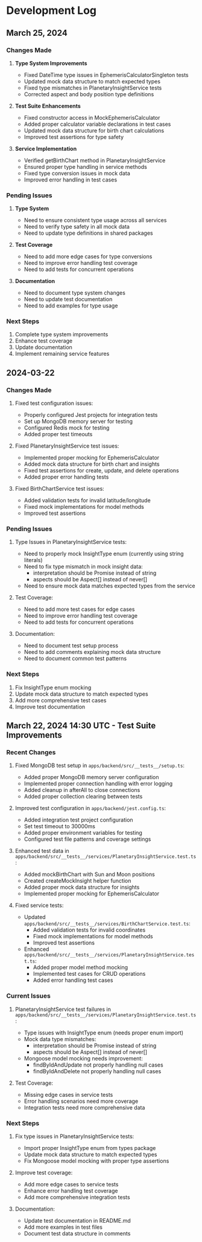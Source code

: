 # Development Log

## March 25, 2024

### Changes Made
1. **Type System Improvements**
   - Fixed DateTime type issues in EphemerisCalculatorSingleton tests
   - Updated mock data structure to match expected types
   - Fixed type mismatches in PlanetaryInsightService tests
   - Corrected aspect and body position type definitions

2. **Test Suite Enhancements**
   - Fixed constructor access in MockEphemerisCalculator
   - Added proper calculator variable declarations in test cases
   - Updated mock data structure for birth chart calculations
   - Improved test assertions for type safety

3. **Service Implementation**
   - Verified getBirthChart method in PlanetaryInsightService
   - Ensured proper type handling in service methods
   - Fixed type conversion issues in mock data
   - Improved error handling in test cases

### Pending Issues
1. **Type System**
   - Need to ensure consistent type usage across all services
   - Need to verify type safety in all mock data
   - Need to update type definitions in shared packages

2. **Test Coverage**
   - Need to add more edge cases for type conversions
   - Need to improve error handling test coverage
   - Need to add tests for concurrent operations

3. **Documentation**
   - Need to document type system changes
   - Need to update test documentation
   - Need to add examples for type usage

### Next Steps
1. Complete type system improvements
2. Enhance test coverage
3. Update documentation
4. Implement remaining service features

## 2024-03-22

### Changes Made
1. Fixed test configuration issues:
   - Properly configured Jest projects for integration tests
   - Set up MongoDB memory server for testing
   - Configured Redis mock for testing
   - Added proper test timeouts

2. Fixed PlanetaryInsightService test issues:
   - Implemented proper mocking for EphemerisCalculator
   - Added mock data structure for birth chart and insights
   - Fixed test assertions for create, update, and delete operations
   - Added proper error handling tests

3. Fixed BirthChartService test issues:
   - Added validation tests for invalid latitude/longitude
   - Fixed mock implementations for model methods
   - Improved test assertions

### Pending Issues
1. Type Issues in PlanetaryInsightService tests:
   - Need to properly mock InsightType enum (currently using string literals)
   - Need to fix type mismatch in mock insight data:
     * interpretation should be Promise<string> instead of string
     * aspects should be Aspect[] instead of never[]
   - Need to ensure mock data matches expected types from the service

2. Test Coverage:
   - Need to add more test cases for edge cases
   - Need to improve error handling test coverage
   - Need to add tests for concurrent operations

3. Documentation:
   - Need to document test setup process
   - Need to add comments explaining mock data structure
   - Need to document common test patterns

### Next Steps
1. Fix InsightType enum mocking
2. Update mock data structure to match expected types
3. Add more comprehensive test cases
4. Improve test documentation 

## March 22, 2024 14:30 UTC - Test Suite Improvements

### Recent Changes
1. Fixed MongoDB test setup in `apps/backend/src/__tests__/setup.ts`:
   - Added proper MongoDB memory server configuration
   - Implemented proper connection handling with error logging
   - Added cleanup in afterAll to close connections
   - Added proper collection clearing between tests

2. Improved test configuration in `apps/backend/jest.config.ts`:
   - Added integration test project configuration
   - Set test timeout to 30000ms
   - Added proper environment variables for testing
   - Configured test file patterns and coverage settings

3. Enhanced test data in `apps/backend/src/__tests__/services/PlanetaryInsightService.test.ts`:
   - Added mockBirthChart with Sun and Moon positions
   - Created createMockInsight helper function
   - Added proper mock data structure for insights
   - Implemented proper mocking for EphemerisCalculator

4. Fixed service tests:
   - Updated `apps/backend/src/__tests__/services/BirthChartService.test.ts`:
     * Added validation tests for invalid coordinates
     * Fixed mock implementations for model methods
     * Improved test assertions
   - Enhanced `apps/backend/src/__tests__/services/PlanetaryInsightService.test.ts`:
     * Added proper model method mocking
     * Implemented test cases for CRUD operations
     * Added error handling test cases

### Current Issues
1. PlanetaryInsightService test failures in `apps/backend/src/__tests__/services/PlanetaryInsightService.test.ts`:
   - Type issues with InsightType enum (needs proper enum import)
   - Mock data type mismatches:
     * interpretation should be Promise<string> instead of string
     * aspects should be Aspect[] instead of never[]
   - Mongoose model mocking needs improvement:
     * findByIdAndUpdate not properly handling null cases
     * findByIdAndDelete not properly handling null cases

2. Test Coverage:
   - Missing edge cases in service tests
   - Error handling scenarios need more coverage
   - Integration tests need more comprehensive data

### Next Steps
1. Fix type issues in PlanetaryInsightService tests:
   - Import proper InsightType enum from types package
   - Update mock data structure to match expected types
   - Fix Mongoose model mocking with proper type assertions

2. Improve test coverage:
   - Add more edge cases to service tests
   - Enhance error handling test coverage
   - Add more comprehensive integration tests

3. Documentation:
   - Update test documentation in README.md
   - Add more examples in test files
   - Document test data structure in comments 